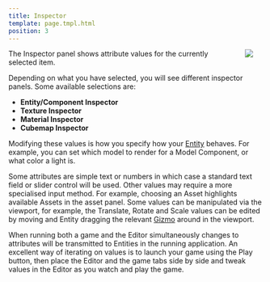 ```yaml
---
title: Inspector
template: page.tmpl.html
position: 3
---
```


<img src="/images/user-manual/inspector.jpg" style="float: right; padding: 20px; padding-top: 0px;"></img>

The Inspector panel shows attribute values for the currently selected item.

Depending on what you have selected, you will see different inspector panels. Some available selections are:
* **Entity/Component Inspector**
* **Texture Inspector**
* **Material Inspector**
* **Cubemap Inspector**

Modifying these values is how you specify how your [Entity][2] behaves. For example, you can set which model to render for a Model Component, or what color a light is.

Some attributes are simple text or numbers in which case a standard text field or slider control will be used. Other values may require a more specialised input method. For example, choosing an Asset highlights available Assets in the asset panel. Some values can be manipulated via the viewport, for example, the Translate, Rotate and Scale values can be edited by moving and Entity dragging the relevant [Gizmo][3] around in the viewport.

When running both a game and the Editor simultaneously changes to attributes will be transmitted to Entities in the running application. An excellent way of iterating on values is to launch your game using the Play button, then place the Editor and the game tabs side by side and tweak values in the Editor as you watch and play the game.

[3]: /user-manual/glossary#gizmo
[2]: /user-manual/glossary#entity
[1]: /images/user-manual/inspector.jpg "Edit attributes until you can edit no more"

